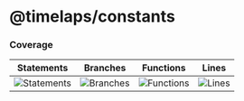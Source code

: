 # @timelaps/constants

### Coverage

| Statements | Branches | Functions | Lines |
| -----------|----------|-----------|-------|
| ![Statements](https://github/ "Make me better!") | ![Branches](https://github/ "Make me better!") | ![Functions](https://github/ "Make me better!") | ![Lines](https://github/ "Make me better!") |
